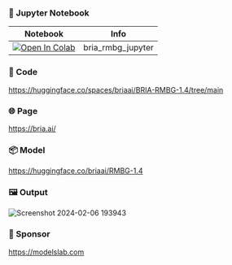 
### 🍊 Jupyter Notebook

| Notebook | Info
| --- | --- |
[![Open In Colab](https://colab.research.google.com/assets/colab-badge.svg)](https://colab.research.google.com/github/camenduru/bria-rmbg-jupyter/blob/main/bria_rmbg_jupyter.ipynb) | bria_rmbg_jupyter

### 🧬 Code
https://huggingface.co/spaces/briaai/BRIA-RMBG-1.4/tree/main

### 🌐 Page
https://bria.ai/

### 📦 Model
https://huggingface.co/briaai/RMBG-1.4

### 🖼 Output
![Screenshot 2024-02-06 193943](https://github.com/camenduru/bria-rmbg-jupyter/assets/54370274/8c235af8-4654-4252-83a1-392b2d7b0de3)

### 🏢 Sponsor
https://modelslab.com
